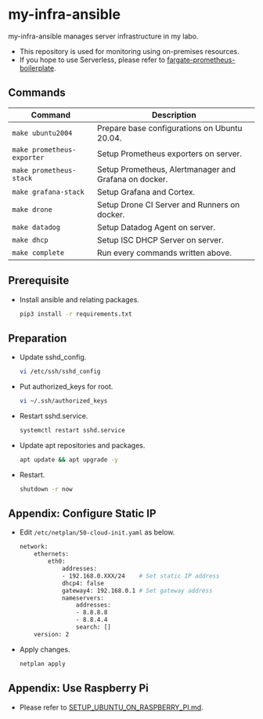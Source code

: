 # my-infra-ansible

my-infra-ansible manages server infrastructure in my labo.

- This repository is used for monitoring using on-premises resources.
- If you hope to use Serverless, please refer to [fargate-prometheus-boilerplate](https://github.com/umatare5/fargate-prometheus-boilerplate).

## Commands

| Command                    | Description                                           |
| -------------------------- | ----------------------------------------------------- |
| `make ubuntu2004`          | Prepare base configurations on Ubuntu 20.04.          |
| `make prometheus-exporter` | Setup Prometheus exporters on server.                 |
| `make prometheus-stack`    | Setup Prometheus, Alertmanager and Grafana on docker. |
| `make grafana-stack`       | Setup Grafana and Cortex.                             |
| `make drone`               | Setup Drone CI Server and Runners on docker.          |
| `make datadog`             | Setup Datadog Agent on server.                        |
| `make dhcp`                | Setup ISC DHCP Server on server.                      |
| `make complete`            | Run every commands written above.                     |

## Prerequisite

- Install ansible and relating packages.

  ```bash
  pip3 install -r requirements.txt
  ```

## Preparation

- Update sshd_config.

  ```bash
  vi /etc/ssh/sshd_config
  ```

- Put authorized_keys for root.

  ```bash
  vi ~/.ssh/authorized_keys
  ```

- Restart sshd.service.

  ```bash
  systemctl restart sshd.service
  ```

- Update apt repositories and packages.

  ```bash
  apt update && apt upgrade -y
  ```

- Restart.

  ```bash
  shutdown -r now
  ```

## Appendix: Configure Static IP

- Edit `/etc/netplan/50-cloud-init.yaml` as below.

  ```bash
  network:
      ethernets:
          eth0:
              addresses:
              - 192.168.0.XXX/24    # Set static IP address
              dhcp4: false
              gateway4: 192.168.0.1 # Set gateway address
              nameservers:
                  addresses:
                  - 8.8.8.8
                  - 8.8.4.4
                  search: []
      version: 2
  ```

- Apply changes.

  ```bash
  netplan apply
  ```

## Appendix: Use Raspberry Pi

- Please refer to [SETUP_UBUNTU_ON_RASPBERRY_PI.md](docs/SETUP_UBUNTU_ON_RASPBERRY_PI.md).
